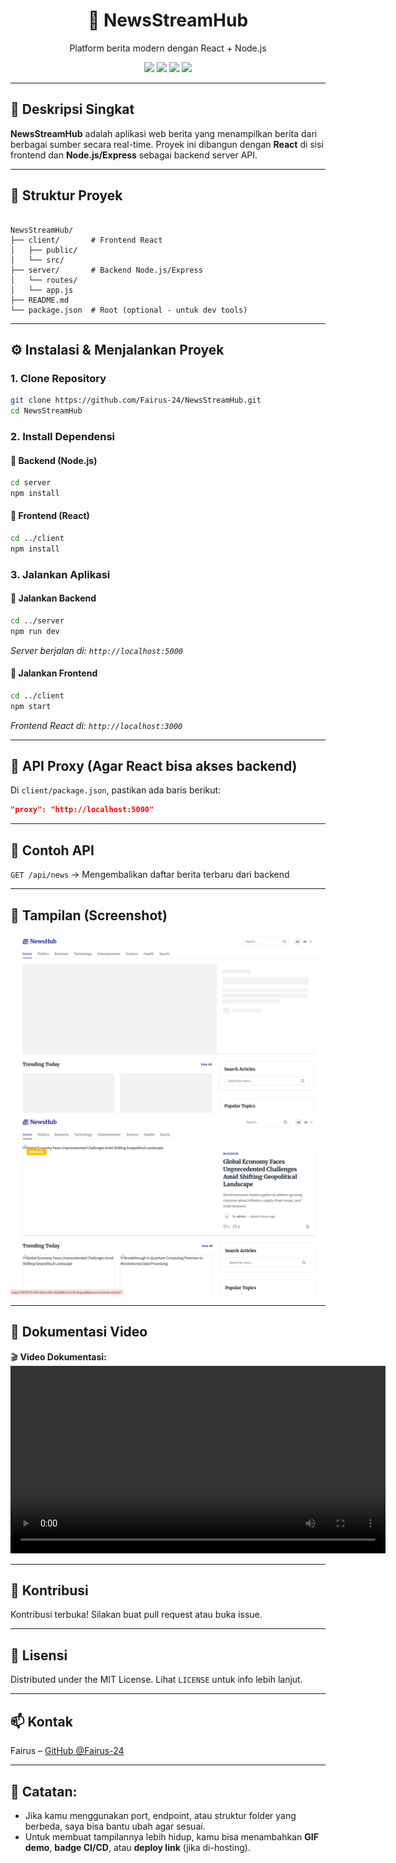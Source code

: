 
<h1 align="center">📰 NewsStreamHub</h1>
<p align="center">
  Platform berita modern dengan React + Node.js
</p>

<p align="center">
  <img src="https://img.shields.io/badge/React-18.2.0-blue?style=flat-square&logo=react" />
  <img src="https://img.shields.io/badge/Node.js-18.x-green?style=flat-square&logo=node.js" />
  <img src="https://img.shields.io/badge/Express.js-4.x-lightgrey?style=flat-square&logo=express" />
  <img src="https://img.shields.io/badge/license-MIT-blue.svg?style=flat-square" />
</p>

---

## 🚀 Deskripsi Singkat

**NewsStreamHub** adalah aplikasi web berita yang menampilkan berita dari berbagai sumber secara real-time. Proyek ini dibangun dengan **React** di sisi frontend dan **Node.js/Express** sebagai backend server API.

---

## 📂 Struktur Proyek

```

NewsStreamHub/
├── client/       # Frontend React
│   ├── public/
│   └── src/
├── server/       # Backend Node.js/Express
│   └── routes/
│   └── app.js
├── README.md
└── package.json  # Root (optional - untuk dev tools)

````

---

## ⚙️ Instalasi & Menjalankan Proyek

### 1. Clone Repository
```bash
git clone https://github.com/Fairus-24/NewsStreamHub.git
cd NewsStreamHub
````

### 2. Install Dependensi

#### 🔹 Backend (Node.js)

```bash
cd server
npm install
```

#### 🔹 Frontend (React)

```bash
cd ../client
npm install
```

### 3. Jalankan Aplikasi

#### 🔹 Jalankan Backend

```bash
cd ../server
npm run dev
```

*Server berjalan di: `http://localhost:5000`*

#### 🔹 Jalankan Frontend

```bash
cd ../client
npm start
```

*Frontend React di: `http://localhost:3000`*

---

## 🔄 API Proxy (Agar React bisa akses backend)

Di `client/package.json`, pastikan ada baris berikut:

```json
"proxy": "http://localhost:5000"
```

---

## 🧪 Contoh API

`GET /api/news`
→ Mengembalikan daftar berita terbaru dari backend

---

## 📸 Tampilan (Screenshot)

<img src="./assets/homepage.png" alt="Tampilan Homepage" width="600"/>
<img src="./assets/news-detail.png" alt="Detail Berita" width="600"/>

---

## 📸 Dokumentasi Video

🎬 **Video Dokumentasi:**
<video width="600" controls>
  <source src="./assets/demo.mp4" type="video/mp4">
  Your browser does not support the video tag.(https://drive.google.com/file/d/1ogk7dbrKd7RasTKFXsVER20lBFUGblnL/view?usp=sharing)
</video>

---

## 🙌 Kontribusi

Kontribusi terbuka! Silakan buat pull request atau buka issue.

---

## 📄 Lisensi

Distributed under the MIT License.
Lihat `LICENSE` untuk info lebih lanjut.

---

## 📫 Kontak

Fairus – [GitHub @Fairus-24](https://github.com/Fairus-24)

---

## 🔧 Catatan:
- Jika kamu menggunakan port, endpoint, atau struktur folder yang berbeda, saya bisa bantu ubah agar sesuai.
- Untuk membuat tampilannya lebih hidup, kamu bisa menambahkan **GIF demo**, **badge CI/CD**, atau **deploy link** (jika di-hosting).

```
